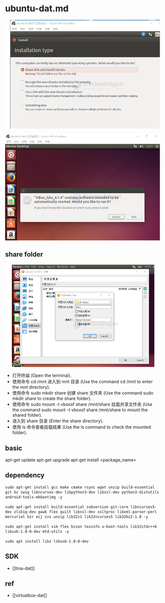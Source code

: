 
# ubuntu-dat.md

![](2025-07-14-23-09-16.png)

![](2025-07-14-23-09-43.png)


## share folder 

![](2025-07-14-23-10-07.png)

- 打开终端 (Open the terminal).
- 使用命令 cd /mnt 进入到 mnt 目录 (Use the command cd /mnt to enter the mnt directory).
- 使用命令 sudo mkdir share 创建 share 文件夹 (Use the command sudo mkdir share to create the share folder).
- 使用命令 sudo mount -t vboxsf share /mnt/share 挂载共享文件夹 (Use the command sudo mount -t vboxsf share /mnt/share to mount the shared folder).
- 进入到 share 目录 (Enter the share directory).
- 使用 ls 命令查看挂载结果 (Use the ls command to check the mounted folder).

## basic 

apt-get update
apt-get upgrade
apt-get install <package_name>

## dependency

    sudo apt-get install gcc make cmake rsync wget unzip build-essential git bc swig libncurses-dev libpython3-dev libssl-dev python3-distutils android-tools-mkbootimg -y

    sudo apt-get install build-essential subversion git-core libncurses5-dev zlib1g-dev gawk flex quilt libssl-dev xsltproc libxml-parser-perl mercurial bzr ecj cvs unzip lib32z1 lib32ncurses5 lib32bz2-1.0 -y

    sudo apt-get install vim flex bison texinfo u-boot-tools lib32stdc++6 libusb-1.0-0-dev mtd-utils -y

    sudo apt install libz libusb-1.0-0-dev


## SDK 

- [[tina-dat]]

## ref 

- [[virtualbox-dat]]